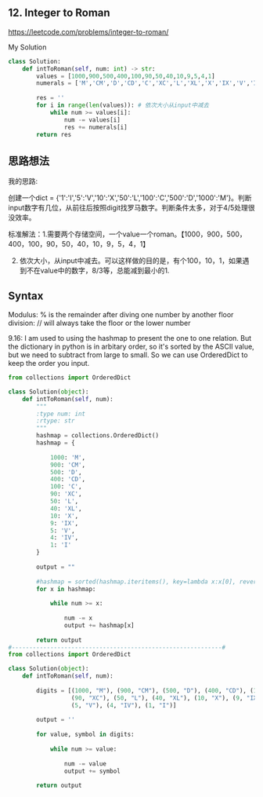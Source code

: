 ## 12. Integer to Roman

https://leetcode.com/problems/integer-to-roman/

My Solution

```python
class Solution:
    def intToRoman(self, num: int) -> str:
        values = [1000,900,500,400,100,90,50,40,10,9,5,4,1]
        numerals = ['M','CM','D','CD','C','XC','L','XL','X','IX','V','IV','I']
        
        res = ''
        for i in range(len(values)): # 依次大小从input中减去
            while num >= values[i]:
                num -= values[i]
                res += numerals[i]
        return res
```

## 思路想法
我的思路: 

创建一个dict = {'1':'I','5':'V','10':'X','50':'L','100':'C','500':'D','1000':'M'}。判断input数字有几位，从前往后按照digit找罗马数字。判断条件太多，对于4/5处理很没效率。

标准解法：1.需要两个存储空间，一个value一个roman。【1000，900，500，400，100，90，50，40，10，9，5，4，1】

2. 依次大小，从input中减去。可以这样做的目的是，有个100，10，1，如果遇到不在value中的数字，8/3等，总能减到最小的1.

## Syntax
Modulus: % is the remainder after diving one number by another
floor division: // will always take the floor or the lower number

9.16:
I am used to using the hashmap to present the one to one relation. But the dictionary in python is in arbitary order, so it's sorted by the ASCII value, but
we need to subtract from large to small. So we can use OrderedDict to keep the order you input.

```python
from collections import OrderedDict

class Solution(object):
    def intToRoman(self, num):
        """
        :type num: int
        :rtype: str
        """
        hashmap = collections.OrderedDict()
        hashmap = {
            
            1000: 'M',
            900: 'CM',
            500: 'D',
            400: 'CD',
            100: 'C',
            90: 'XC',
            50: 'L',
            40: 'XL',
            10: 'X',
            9: 'IX',
            5: 'V',
            4: 'IV',
            1: 'I'
        }
        
        output = ""
        
        #hashmap = sorted(hashmap.iteritems(), key=lambda x:x[0], reverse=True)
        for x in hashmap:
            
            while num >= x:
                
                num -= x
                output += hashmap[x]
                
        return output
#------------------------------------------------------------#
from collections import OrderedDict

class Solution(object):
    def intToRoman(self, num):
        
        digits = [(1000, "M"), (900, "CM"), (500, "D"), (400, "CD"), (100, "C"), 
                  (90, "XC"), (50, "L"), (40, "XL"), (10, "X"), (9, "IX"), 
                  (5, "V"), (4, "IV"), (1, "I")]
        
        output = ''
        
        for value, symbol in digits:
            
            while num >= value:
                
                num -= value
                output += symbol
        
        return output
```
